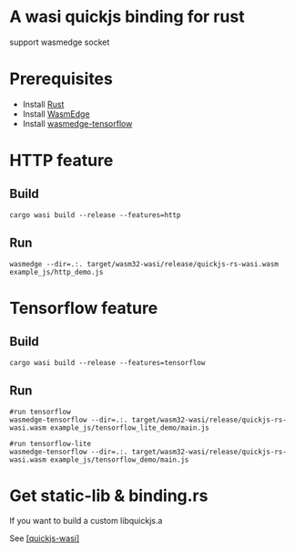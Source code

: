 # A wasi quickjs binding for rust
support wasmedge socket

# Prerequisites
* Install [Rust](https://www.rust-lang.org/)
* Install [WasmEdge](https://github.com/WasmEdge/WasmEdge)
* Install [wasmedge-tensorflow](https://github.com/second-state/WasmEdge-tensorflow-tools#run-wasmedge-tensorflow-tools)
# HTTP feature
## Build
```shell
cargo wasi build --release --features=http
```
## Run
```shell
wasmedge --dir=.:. target/wasm32-wasi/release/quickjs-rs-wasi.wasm example_js/http_demo.js
```
# Tensorflow feature
## Build
```shell
cargo wasi build --release --features=tensorflow
```
## Run
```shell
#run tensorflow
wasmedge-tensorflow --dir=.:. target/wasm32-wasi/release/quickjs-rs-wasi.wasm example_js/tensorflow_lite_demo/main.js

#run tensorflow-lite
wasmedge-tensorflow --dir=.:. target/wasm32-wasi/release/quickjs-rs-wasi.wasm example_js/tensorflow_demo/main.js
```

# Get static-lib & binding.rs
If you want to build a custom libquickjs.a

See [[quickjs-wasi]](https://github.com/second-state/quickjs-wasi)